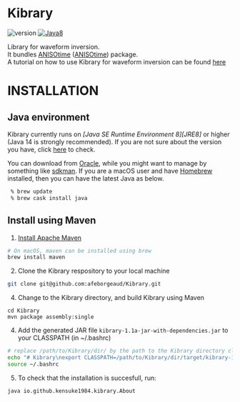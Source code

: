 # Kibrary 

![version][version-image]
[![Java8][Java8-image]][Java8]

Library for waveform inversion.   
It bundles [ANISOtime](https://github.com/kensuke1984/Kibrary/wiki/ANISOtime) ([ANISOtime][ANISOtime]) package.<br>
A tutorial on how to use Kibrary for waveform inversion can be found [here](https://github.com/kensuke1984/Kibrary/wiki/Tutorial-for-waveform-inversion-using-Kibrary)


# INSTALLATION
## Java environment
 
Kibrary currently runs on *[Java SE Runtime Environment 8][JRE8]* or higher (Java 14 is strongly recommended).
If you are not sure about the version you have, 
click <a href="https://www.java.com/en/download/installed8.jsp" target="_blank">here</a> to check. 
 
You can download from [Oracle](https://www.oracle.com/technetwork/java/javase/downloads/index.html),
while you might want to manage by something like [sdkman](https://sdkman.io/).
If you are a macOS user and have [Homebrew](https://brew.sh) installed, then you can have the latest Java as below.
```bash
 % brew update
 % brew cask install java
```

## Install using Maven
1. [Install Apache Maven](https://maven.apache.org/download.cgi)
```bash
# On macOS, maven can be installed using brew
brew install maven
````
2. Clone the Kibrary respository to your local machine
```bash
git clone git@github.com:afeborgeaud/Kibrary.git
```
4. Change to the Kibrary directory, and build Kibrary using Maven
```
cd Kibrary
mvn package assembly:single
```
4. Add the generated JAR file ```kibrary-1.1a-jar-with-dependencies.jar``` to your CLASSPATH (in ~/.bashrc)
```bash
# replace /path/to/Kibrary/dir/ by the path to the Kibrary directory cloned in step 3
echo "# Kibrary\nexport CLASSPATH=/path/to/Kibrary/dir/target/kibrary-1.1a-jar-with-dependencies.jar:$CLASSPATH" >> ~/.bashrc
source ~/.bashrc
```
5. To check that the installation is succesfull, run:
```bash
java io.github.kensuke1984.kibrary.About
```


[release-image]:https://img.shields.io/badge/release-Shiva-pink.svg
[release]:https://en.wikipedia.org/wiki/Shiva
[version-image]:https://img.shields.io/badge/version-1.1a-yellow.svg

[alicense-image]: https://img.shields.io/badge/license-Apache--2-blue.svg?style=flat
[alicense]: https://www.apache.org/licenses/LICENSE-2.0

[olicense-image]: http://img.shields.io/badge/license-Oracle-blue.svg?style=flat
[olicense]: https://www.oracle.com/technetwork/licenses/bsd-license-1835287.html

[gplicense]: https://www.gnu.org/licenses/gpl-3.0.html
[gplicense-image]: http://img.shields.io/badge/license-GPL--3.0-blue.svg?style=flat


[ANISOtime]: http://www-solid.eps.s.u-tokyo.ac.jp/~dsm/anisotime.html
[Java8-image]:https://img.shields.io/badge/dependencies-JRE%208-brightgreen.svg
[Java8]:https://www.java.com/

